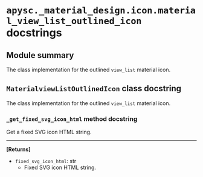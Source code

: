 # `apysc._material_design.icon.material_view_list_outlined_icon` docstrings

## Module summary

The class implementation for the outlined `view_list` material icon.

## `MaterialviewListOutlinedIcon` class docstring

The class implementation for the outlined `view_list` material icon.

### `_get_fixed_svg_icon_html` method docstring

Get a fixed SVG icon HTML string.<hr>

**[Returns]**

- `fixed_svg_icon_html`: str
  - Fixed SVG icon HTML string.